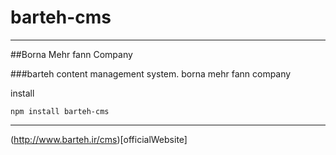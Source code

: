 # barteh-cms
---
##Borna Mehr fann Company


###barteh content management system. borna mehr fann company

install
```
npm install barteh-cms
```

- - -

(http://www.barteh.ir/cms)[officialWebsite]
